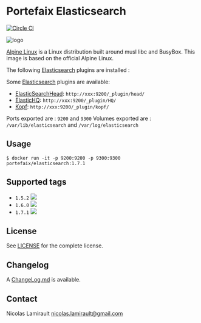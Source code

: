 # Portefaix Elasticsearch

[![Circle CI](https://circleci.com/gh/portefaix/docker-elasticsearch/tree/master.svg?style=svg)](https://circleci.com/gh/portefaix/docker-elasticsearch/tree/master)

![logo](https://pkgs.alpinelinux.org/assets/alpinelinux-logo.svg)

[Alpine Linux][] is a Linux distribution built around musl libc and BusyBox.
This image is based on the official Alpine Linux.

The following [Elasticsearch][] plugins are installed :

Some [Elasticsearch][] plugins are available:
* [ElasticSearchHead][]: `http://xxx:9200/_plugin/head/`
* [ElasticHQ][]: `http://xxx:9200/_plugin/HQ/`
* [Kopf][]: `http://xxx:9200/_plugin/kopf/`

Ports exported are : `9200` and `9300`
Volumes exported are : `/var/lib/elasticsearch` and `/var/log/elasticsearch`

## Usage

    $ docker run -it -p 9200:9200 -p 9300:9300 portefaix/elasticsearch:1.7.1

## Supported tags

- `1.5.2` [![](https://badge.imagelayers.io/portefaix/elasticsearch:1.5.2.svg)](https://imagelayers.io/?images=portefaix/elasticsearch:1.5.2 'imagelayers.io')
- `1.6.0` [![](https://badge.imagelayers.io/portefaix/elasticsearch:1.6.0.svg)](https://imagelayers.io/?images=portefaix/elasticsearch:1.6.0 'imagelayers.io')
- `1.7.1` [![](https://badge.imagelayers.io/portefaix/elasticsearch:1.7.1.svg)](https://imagelayers.io/?images=portefaix/elasticsearch:1.7.1 'imagelayers.io')

## License

See [LICENSE](LICENSE) for the complete license.


## Changelog

A [ChangeLog.md](ChangeLog.md) is available.


## Contact

Nicolas Lamirault <nicolas.lamirault@gmail.com>


[Alpine Linux]: http://www.alpinelinux.org

[Elasticsearch]: https://www.elastic.co/products/elasticsearch
[ElasticSearchHead]: http://mobz.github.io/elasticsearch-head
[ElasticHQ]: http://www.elastichq.org
[Kopf]: https://github.com/lmenezes/elasticsearch-kopf
